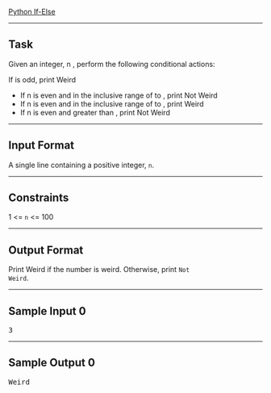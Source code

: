 [Python If-Else](https://www.hackerrank.com/challenges/py-if-else)

---

## Task
Given an integer, n , perform the following conditional actions:

If  is odd, print Weird
- If n is even and in the inclusive range of  to , print Not Weird
- If n is even and in the inclusive range of  to , print Weird
- If n is even and greater than , print Not Weird

---

## Input Format
A single line containing a positive integer, <code>n</code>.

---

## Constraints
1 <= <code>n</code> <= 100

---

## Output Format
Print Weird if the number is weird. Otherwise, print <code>Not Weird</code>.

---

## Sample Input 0
<pre>3</pre>

---

## Sample Output 0
<pre>Weird</pre>